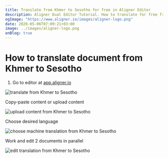 ```yaml
---
title: Translate from Khmer to Sesotho for free in Aligner Editor
description: Aligner Dual Editor Tutorial. How to translate for free from Khmer to Sesotho. Aligner is multilingual document management platform. 
ogImage: "https://www.aligner.io/images/aligner-logo.png"
date: 2020-05-06T07:09:21+03:00
image: ../images/aligner-logo.png
onBlog: true
---
```


# How to translate document from Khmer to Sesotho

1. Go to editor at [app.aligner.io](https://app.aligner.io "Aligner App web page")

![translate from Khmer to Sesotho](../aligner-blank-editor.png "translate from Khmer to Sesotho")

Copy-paste content or upload content

![upload content from Khmer to Sesotho](../aligner-uploaded-document.png "upload content from Khmer to Sesotho")

Choose desired language

![choose machine translation from Khmer to Sesotho](../aligner-language-dropdown.png "choose machine translation from Khmer to Sesotho")

Work and edit 2 documents in parallel

![edit translation from Khmer to Sesotho](../aligner-double-sitded-editor.png "edit translation from Khmer to Sesotho")

